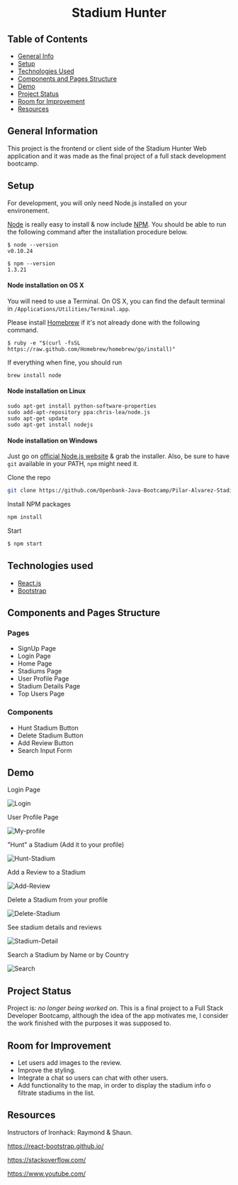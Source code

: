 




<!-- PROJECT LOGO -->
<br />
<div align="center">
  
   <h1 align="center">Stadium Hunter</h1>
 
</div>



## Table of Contents
* [General Info](#general-information)
* [Setup](#setup)
* [Technologies Used](#technologies-used)
* [Components and Pages Structure](#components-and-pages-structure)
* [Demo](#demo)
* [Project Status](#project-status)
* [Room for Improvement](#room-for-improvement)
* [Resources](#resources)




## General Information
This project is the frontend or client side of the Stadium Hunter Web application and it was made as the final project of a full stack development bootcamp.



## Setup

For development, you will only need Node.js installed on your environement. 

[Node](http://nodejs.org/) is really easy to install & now include [NPM](https://npmjs.org/).
You should be able to run the following command after the installation procedure
below.

    $ node --version
    v0.10.24

    $ npm --version
    1.3.21

#### Node installation on OS X

You will need to use a Terminal. On OS X, you can find the default terminal in
`/Applications/Utilities/Terminal.app`.

Please install [Homebrew](http://brew.sh/) if it's not already done with the following command.

    $ ruby -e "$(curl -fsSL https://raw.github.com/Homebrew/homebrew/go/install)"

If everything when fine, you should run

    brew install node

#### Node installation on Linux

    sudo apt-get install python-software-properties
    sudo add-apt-repository ppa:chris-lea/node.js
    sudo apt-get update
    sudo apt-get install nodejs

#### Node installation on Windows

Just go on [official Node.js website](http://nodejs.org/) & grab the installer.
Also, be sure to have `git` available in your PATH, `npm` might need it.





Clone the repo
   ```sh
   git clone https://github.com/Openbank-Java-Bootcamp/Pilar-Alvarez-Stadium-Hunter-Client
   ```
Install NPM packages
   ```sh
   npm install
   ```
Start
   ```sh
   $ npm start
   ```



## Technologies used


* [React.js](https://reactjs.org/)
* [Bootstrap](https://getbootstrap.com)




## Components and Pages Structure

### Pages
* SignUp Page
* Login Page
* Home Page
* Stadiums Page
* User Profile Page
* Stadium Details Page
* Top Users Page


### Components
* Hunt Stadium Button
* Delete Stadium Button
* Add Review Button
* Search Input Form


## Demo

Login Page 

![Login](Login.gif)

User Profile Page

![My-profile](My-profile.gif)

"Hunt" a Stadium (Add it to your profile)

![Hunt-Stadium](Hunt-Stadium.gif)

Add a Review to a Stadium

![Add-Review](Add-review.gif)

Delete a Stadium from your profile

![Delete-Stadium](delete-stadium.gif)

See stadium details and reviews

![Stadium-Detail](stadium-detail.gif)

Search a Stadium by Name or by Country

![Search](search.gif)


## Project Status
Project is: _no longer being worked on_.
This is a final project to a Full Stack Developer Bootcamp, although the idea of ​​the app motivates me, I consider the work finished with the purposes it was supposed to.


## Room for Improvement

- Let users add images to the review.
- Improve the styling.
- Integrate a chat so users can chat with other users.
- Add functionality to the map, in order to display the stadium info o filtrate stadiums in the list.



## Resources

Instructors of Ironhack: Raymond & Shaun.

https://react-bootstrap.github.io/

https://stackoverflow.com/

https://www.youtube.com/
